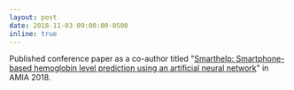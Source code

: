 ```yaml
---
layout: post
date: 2018-11-03 09:00:00-0500
inline: true
---
```


Published conference paper as a co-author titled "<u>Smarthelp: Smartphone-based hemoglobin level prediction using an artificial neural network</u>" in AMIA 2018.
